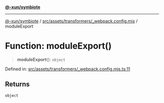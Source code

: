 [**@-xun/symbiote**](../../../../../README.md)

***

[@-xun/symbiote](../../../../../README.md) / [src/assets/transformers/\_webpack.config.mjs](../README.md) / moduleExport

# Function: moduleExport()

> **moduleExport**(): `object`

Defined in: [src/assets/transformers/\_webpack.config.mjs.ts:11](https://github.com/Xunnamius/symbiote/blob/f7f4f11c068a86260d039b5e973f62c23a3c8079/src/assets/transformers/_webpack.config.mjs.ts#L11)

## Returns

`object`
